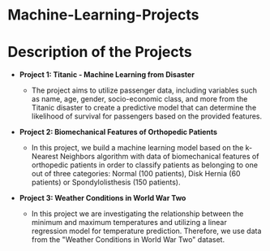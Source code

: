 # Machine-Learning-Projects

# Description of the Projects
- **Project 1: Titanic - Machine Learning from Disaster**
    +  The project aims to utilize passenger data, including variables such as name, age, gender, socio-economic class, and more from the Titanic disaster to create a predictive model that can determine the likelihood of survival for passengers based on the provided features.

- **Project 2: Biomechanical Features of Orthopedic Patients**
    +  In this project, we build a machine learning model based on the k-Nearest Neighbors algorithm  with data of biomechanical features of orthopedic patients in order to classify patients as belonging to        one out of three categories: Normal (100 patients), Disk Hernia (60 patients) or Spondylolisthesis (150 patients).
      
- **Project 3: Weather Conditions in World War Two**
    +  In this project we are investigating the relationship between the minimum and maximum temperatures and utilizing a linear regression model for temperature prediction. Therefore, we use data from the "Weather Conditions in World War Two" dataset.
